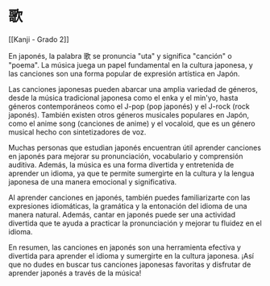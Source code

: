 # 歌

[[Kanji - Grado 2]]

En japonés, la palabra 歌 se pronuncia "uta" y significa "canción" o "poema". La música juega un papel fundamental en la cultura japonesa, y las canciones son una forma popular de expresión artística en Japón.

Las canciones japonesas pueden abarcar una amplia variedad de géneros, desde la música tradicional japonesa como el enka y el min'yo, hasta géneros contemporáneos como el J-pop (pop japonés) y el J-rock (rock japonés). También existen otros géneros musicales populares en Japón, como el anime song (canciones de anime) y el vocaloid, que es un género musical hecho con sintetizadores de voz.

Muchas personas que estudian japonés encuentran útil aprender canciones en japonés para mejorar su pronunciación, vocabulario y comprensión auditiva. Además, la música es una forma divertida y entretenida de aprender un idioma, ya que te permite sumergirte en la cultura y la lengua japonesa de una manera emocional y significativa.

Al aprender canciones en japonés, también puedes familiarizarte con las expresiones idiomáticas, la gramática y la entonación del idioma de una manera natural. Además, cantar en japonés puede ser una actividad divertida que te ayuda a practicar la pronunciación y mejorar tu fluidez en el idioma.

En resumen, las canciones en japonés son una herramienta efectiva y divertida para aprender el idioma y sumergirte en la cultura japonesa. ¡Así que no dudes en buscar tus canciones japonesas favoritas y disfrutar de aprender japonés a través de la música!
